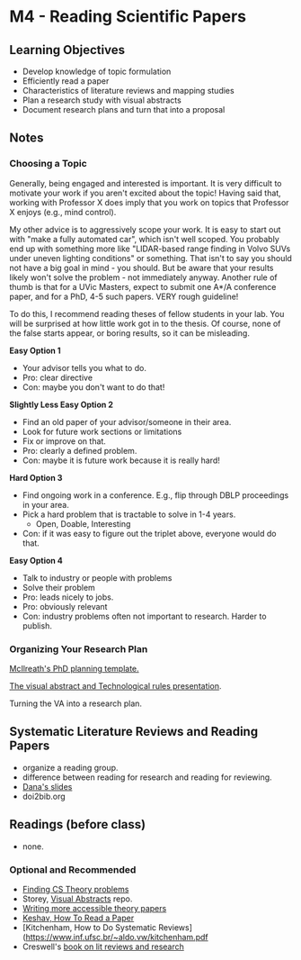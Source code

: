 # M4 - Reading Scientific Papers

## Learning Objectives

* Develop knowledge of topic formulation
* Efficiently read a paper
* Characteristics of literature reviews and mapping studies
* Plan a research study with visual abstracts
* Document research plans and turn that into a proposal

## Notes

### Choosing a Topic

Generally, being engaged and interested is important. It is very difficult to motivate your work if you aren't excited about the topic! Having said that, working with Professor X does imply that you work on topics that Professor X enjoys (e.g., mind control).

My other advice is to aggressively scope your work. It is easy to start out with "make a fully automated car", which isn't well scoped. You probably end up with something more like "LIDAR-based range finding in Volvo SUVs under uneven lighting conditions" or something. That isn't to say you should not have a big goal in mind - you should. But be aware that your results likely won't solve the problem - not immediately anyway. Another rule of thumb is that for a UVic Masters, expect to submit one A*/A conference paper, and for a PhD, 4-5 such papers. VERY rough guideline!

To do this, I recommend reading theses of fellow students in your lab. You will be surprised at how little work got in to the thesis. Of course, none of the false starts appear, or boring results, so it can be misleading.

**Easy Option 1**

* Your advisor tells you what to do.
* Pro: clear directive
* Con: maybe you don't want to do that!

**Slightly Less Easy Option 2**

* Find an old paper of your advisor/someone in their area.
* Look for future work sections or limitations
* Fix or improve on that.
* Pro: clearly a defined problem.
* Con: maybe it is future work because it is really hard!

**Hard Option 3**

* Find ongoing work in a conference. E.g., flip through DBLP proceedings in your area.
* Pick a hard problem that is tractable to solve in 1-4 years.
  * Open, Doable, Interesting
* Con: if it was easy to figure out the triplet above, everyone would do that.

**Easy Option 4**

* Talk to industry or people with problems
* Solve their problem
* Pro: leads nicely to jobs.
* Pro: obviously relevant 
* Con: industry problems often not important to research. Harder to publish.

### Organizing Your Research Plan

[McIlreath's PhD planning template.](https://github.com/rmcelreath/PhD_planning_template/blob/master/PhD_template.pdf)

[The visual abstract and Technological rules presentation](https://docs.google.com/presentation/d/18bOz4OVAQamsBZqk9mMoSq09qbWcg_uTgpGn5CtoUCc/edit?usp=sharing).

Turning the VA into a research plan. 

## Systematic Literature Reviews and Reading Papers

- organize a reading group.
- difference between reading for research and reading for reviewing.
- [Dana's slides]()
- doi2bib.org 

## Readings (before class)

* none. 

### Optional and Recommended

* [Finding CS Theory problems](https://blog.computationalcomplexity.org/2003/04/finding-problems-to-work-on.html)
* Storey, [Visual Abstracts](https://github.com/margaretstorey/VASE) repo.
* [Writing more accessible theory papers](https://thmatters.files.wordpress.com/2017/05/nature-science-pnas-advice.pdf)
* [Keshav, How To Read a Paper](https://web.stanford.edu/class/ee384m/Handouts/HowtoReadPaper.pdf)
* [Kitchenham, How to Do Systematic Reviews](https://www.inf.ufsc.br/~aldo.vw/kitchenham.pdf
* Creswell's [book on lit reviews and research](https://voyager.library.uvic.ca/vwebv/holdingsInfo?bibId=3081218)